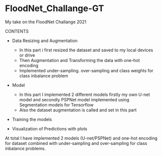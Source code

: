 # FloodNet_Challange-GT
My take on the FloodNet Challange 2021

CONTENTS

- Data Resizing and Augmentation
  - In this part i first resized the dataset and saved to my local devices or drive
  - Then Augmentation and Transforming the data with one-hot encoding
  - Implemented under-sampling. over-sampling and class weights for class inbalance problem
    
- Model
  - In this part I implemented 2 different models firstly my own U-net model and secondly PSPNet model implemented using Segmentation models for Tensorflow
  - Also the dataset augmentation is called and set in this part
    
- Training the models
  
- Visualization of Predictions with plots

At total I have implemented 2 models (U-net/PSPNet) and one-hot encoding for dataset combined with under-sampling and over-sampling for class inbalance problems.
    
